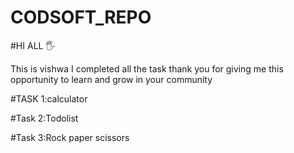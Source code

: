 # CODSOFT_REPO

#HI ALL 🖐

This is vishwa I completed all the task thank you for giving me this opportunity to learn and grow in your community 

#TASK 1:calculator

#Task 2:Todolist

#Task 3:Rock paper scissors 
